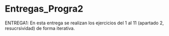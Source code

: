 # Entregas_Progra2

ENTREGA1:
En esta entrega se realizan los ejercicios del 1 al 11 (apartado 2, resucrsividad) de forma iterativa.
